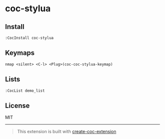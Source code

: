 # coc-stylua



## Install

`:CocInstall coc-stylua`

## Keymaps

`nmap <silent> <C-l> <Plug>(coc-coc-stylua-keymap)`

## Lists

`:CocList demo_list`

## License

MIT

---

> This extension is built with [create-coc-extension](https://github.com/fannheyward/create-coc-extension)
